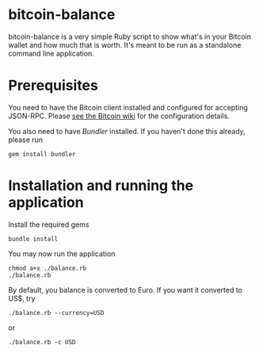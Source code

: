 # bitcoin-balance
bitcoin-balance is a very simple Ruby script to show what's in your Bitcoin wallet and how much that is worth. It's meant to be run as a standalone command line application.

# Prerequisites

You need to have the Bitcoin client installed and configured for accepting JSON-RPC. Please [see the Bitcoin wiki](https://en.bitcoin.it/wiki/Running_bitcoind) for the configuration details.

You also need to have *Bundler* installed. If you haven't done this already, please run
    
    gem install bundler

# Installation and running the application

Install the required gems
     
    bundle install

You may now run the application

    chmod a+x ./balance.rb
    ./balance.rb
    
By default, you balance is converted to Euro. If you want it converted to US$, try

    ./balance.rb --currency=USD
    
or
 
    ./balance.rb -c USD
    

